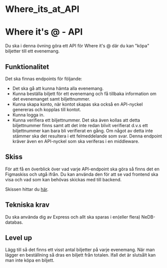# Where_its_at_API

# Where it's @ - API

Du ska i denna övning göra ett API för Where it's @ där du kan "köpa" biljetter till ett evenemang.

## Funktionalitet

Det ska finnas endpoints för följande:
* Det ska gå att kunna hämta alla evenemang.
* Kunna beställa biljett för ett evenemang och få tillbaka information om det evenemanget samt biljettnummer.
* Kunna skapa konto, när kontot skapas ska också en API-nyckel genereras och kopplas till kontot.
* Kunna logga in.
* Kunna verifiera ett biljettnummer. Det ska även kollas att detta biljettnummer finns samt att det inte redan blivit verifierat d.v.s ett biljettnummer kan bara bli verifierat en gång. Om något av detta inte stämmer ska det resultera i ett felmeddelande som svar. Denna endpoint kräver även en API-nyckel som ska veriferas i en middleware.

## Skiss
För att få en överblick över vad varje API-endpoint ska göra så finns det en Figmaskiss och utgå ifrån. 
Du kan använda den för att se vad frontend ska visa och vad som kan behövas skickas med till backend.

Skissen hittar du [här](https://www.figma.com/file/y8IN8UsL5Jteu59XucldVY/Where-its-%40---S%C3%A4ker-kommunikation).

## Tekniska krav
Du ska använda dig av Express och allt ska sparas i en(eller flera) NeDB-databas.

## Level up
Lägg till så det finns ett visst antal biljetter på varje evenemang. När man lägger en beställning så dras en biljett från totalen. Ifall det är slutsålt kan man inte köpa en biljett.
